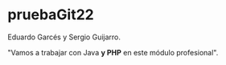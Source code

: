 # pruebaGit22
Eduardo Garcés y Sergio Guijarro.

"Vamos a trabajar con Java **y PHP**  en este módulo profesional".
